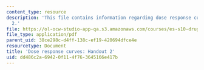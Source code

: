 ```yaml
---
content_type: resource
description: 'This file contains information regarding dose response curves: handout
  2.'
file: https://ol-ocw-studio-app-qa.s3.amazonaws.com/courses/es-s10-drugs-and-the-brain-spring-2013/dd486c2a69420f114f763645166e417b_MITES_S10S13_Doseresp2w7.pdf
file_type: application/pdf
parent_uid: 38ce298c-d4ff-138c-ef19-420694dfce4e
resourcetype: Document
title: 'Dose response curves: Handout 2'
uid: dd486c2a-6942-0f11-4f76-3645166e417b
---
```

